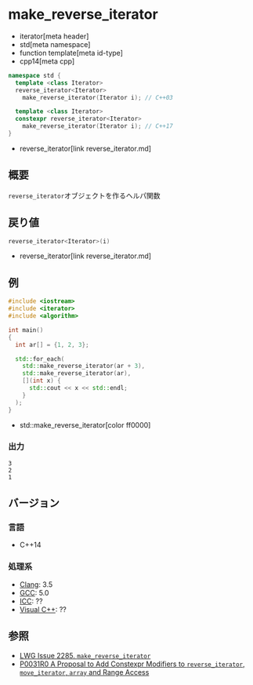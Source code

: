 # make_reverse_iterator
* iterator[meta header]
* std[meta namespace]
* function template[meta id-type]
* cpp14[meta cpp]

```cpp
namespace std {
  template <class Iterator>
  reverse_iterator<Iterator>
    make_reverse_iterator(Iterator i); // C++03

  template <class Iterator>
  constexpr reverse_iterator<Iterator>
    make_reverse_iterator(Iterator i); // C++17
}
```
* reverse_iterator[link reverse_iterator.md]

## 概要
`reverse_iterator`オブジェクトを作るヘルパ関数


## 戻り値
```cpp
reverse_iterator<Iterator>(i)
```
* reverse_iterator[link reverse_iterator.md]


## 例
```cpp example
#include <iostream>
#include <iterator>
#include <algorithm>

int main()
{
  int ar[] = {1, 2, 3};

  std::for_each(
    std::make_reverse_iterator(ar + 3),
    std::make_reverse_iterator(ar),
    [](int x) {
      std::cout << x << std::endl;
    }
  );
}
```
* std::make_reverse_iterator[color ff0000]

### 出力
```
3
2
1
```

## バージョン
### 言語
- C++14

### 処理系
- [Clang](/implementation.md#clang): 3.5
- [GCC](/implementation.md#gcc): 5.0
- [ICC](/implementation.md#icc): ??
- [Visual C++](/implementation.md#visual_cpp): ??


## 参照
- [LWG Issue 2285. `make_reverse_iterator`](http://www.open-std.org/jtc1/sc22/wg21/docs/lwg-defects.html#2285)
- [P0031R0 A Proposal to Add Constexpr Modifiers to `reverse_iterator`, `move_iterator`, `array` and Range Access](http://www.open-std.org/jtc1/sc22/wg21/docs/papers/2015/p0031r0.html)
